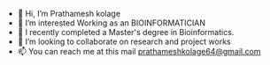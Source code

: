 - 👋 Hi, I’m Prathamesh kolage
- 👀 I’m interested Working as an BIOINFORMATICIAN
- 🌱 I recently completed a Master's degree in Bioinformatics.
- 💞️ I’m looking to collaborate on research and project works
- 📫 You can reach me at this mail prathameshkolage64@gmail.com

<!---
prathamesh21575/prathamesh21575 is a ✨ special ✨ repository because its `README.md` (this file) appears on your GitHub profile.
You can click the Preview link to take a look at your changes.
--->
